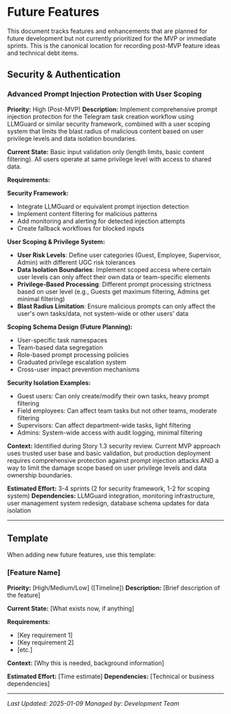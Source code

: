 # Future Features

This document tracks features and enhancements that are planned for future development but not currently prioritized for the MVP or immediate sprints. This is the canonical location for recording post-MVP feature ideas and technical debt items.

## Security & Authentication

### Advanced Prompt Injection Protection with User Scoping
**Priority:** High (Post-MVP)
**Description:** Implement comprehensive prompt injection protection for the Telegram task creation workflow using LLMGuard or similar security framework, combined with a user scoping system that limits the blast radius of malicious content based on user privilege levels and data isolation boundaries.

**Current State:** Basic input validation only (length limits, basic content filtering). All users operate at same privilege level with access to shared data.

**Requirements:**

**Security Framework:**
- Integrate LLMGuard or equivalent prompt injection detection
- Implement content filtering for malicious patterns
- Add monitoring and alerting for detected injection attempts
- Create fallback workflows for blocked inputs

**User Scoping & Privilege System:**
- **User Risk Levels**: Define user categories (Guest, Employee, Supervisor, Admin) with different UGC risk tolerances
- **Data Isolation Boundaries**: Implement scoped access where certain user levels can only affect their own data or team-specific elements
- **Privilege-Based Processing**: Different prompt processing strictness based on user level (e.g., Guests get maximum filtering, Admins get minimal filtering)
- **Blast Radius Limitation**: Ensure malicious prompts can only affect the user's own tasks/data, not system-wide or other users' data

**Scoping Schema Design (Future Planning):**
- User-specific task namespaces
- Team-based data segregation
- Role-based prompt processing policies
- Graduated privilege escalation system
- Cross-user impact prevention mechanisms

**Security Isolation Examples:**
- Guest users: Can only create/modify their own tasks, heavy prompt filtering
- Field employees: Can affect team tasks but not other teams, moderate filtering  
- Supervisors: Can affect department-wide tasks, light filtering
- Admins: System-wide access with audit logging, minimal filtering

**Context:** Identified during Story 1.3 security review. Current MVP approach uses trusted user base and basic validation, but production deployment requires comprehensive protection against prompt injection attacks AND a way to limit the damage scope based on user privilege levels and data ownership boundaries.

**Estimated Effort:** 3-4 sprints (2 for security framework, 1-2 for scoping system)
**Dependencies:** LLMGuard integration, monitoring infrastructure, user management system redesign, database schema updates for data isolation

---

## Template

When adding new future features, use this template:

### [Feature Name]
**Priority:** [High/Medium/Low] ([Timeline])
**Description:** [Brief description of the feature]

**Current State:** [What exists now, if anything]

**Requirements:**
- [Key requirement 1]
- [Key requirement 2]
- [etc.]

**Context:** [Why this is needed, background information]

**Estimated Effort:** [Time estimate]
**Dependencies:** [Technical or business dependencies]

---

*Last Updated: 2025-01-09*
*Managed by: Development Team*